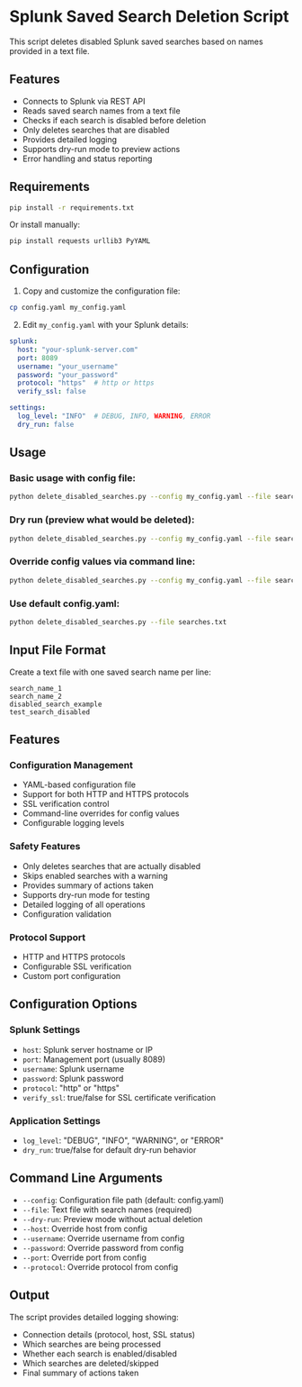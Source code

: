 # Splunk Saved Search Deletion Script

This script deletes disabled Splunk saved searches based on names provided in a text file.

## Features

- Connects to Splunk via REST API
- Reads saved search names from a text file
- Checks if each search is disabled before deletion
- Only deletes searches that are disabled
- Provides detailed logging
- Supports dry-run mode to preview actions
- Error handling and status reporting

## Requirements

```bash
pip install -r requirements.txt
```

Or install manually:
```bash
pip install requests urllib3 PyYAML
```

## Configuration

1. Copy and customize the configuration file:
```bash
cp config.yaml my_config.yaml
```

2. Edit `my_config.yaml` with your Splunk details:
```yaml
splunk:
  host: "your-splunk-server.com"
  port: 8089
  username: "your_username"
  password: "your_password"
  protocol: "https"  # http or https
  verify_ssl: false

settings:
  log_level: "INFO"  # DEBUG, INFO, WARNING, ERROR
  dry_run: false
```

## Usage

### Basic usage with config file:
```bash
python delete_disabled_searches.py --config my_config.yaml --file searches.txt
```

### Dry run (preview what would be deleted):
```bash
python delete_disabled_searches.py --config my_config.yaml --file searches.txt --dry-run
```

### Override config values via command line:
```bash
python delete_disabled_searches.py --config my_config.yaml --file searches.txt --host different-server.com --protocol http
```

### Use default config.yaml:
```bash
python delete_disabled_searches.py --file searches.txt
```

## Input File Format

Create a text file with one saved search name per line:
```
search_name_1
search_name_2
disabled_search_example
test_search_disabled
```

## Features

### Configuration Management
- YAML-based configuration file
- Support for both HTTP and HTTPS protocols
- SSL verification control
- Command-line overrides for config values
- Configurable logging levels

### Safety Features
- Only deletes searches that are actually disabled
- Skips enabled searches with a warning
- Provides summary of actions taken
- Supports dry-run mode for testing
- Detailed logging of all operations
- Configuration validation

### Protocol Support
- HTTP and HTTPS protocols
- Configurable SSL verification
- Custom port configuration

## Configuration Options

### Splunk Settings
- `host`: Splunk server hostname or IP
- `port`: Management port (usually 8089)
- `username`: Splunk username
- `password`: Splunk password
- `protocol`: "http" or "https"
- `verify_ssl`: true/false for SSL certificate verification

### Application Settings
- `log_level`: "DEBUG", "INFO", "WARNING", or "ERROR"
- `dry_run`: true/false for default dry-run behavior

## Command Line Arguments

- `--config`: Configuration file path (default: config.yaml)
- `--file`: Text file with search names (required)
- `--dry-run`: Preview mode without actual deletion
- `--host`: Override host from config
- `--username`: Override username from config
- `--password`: Override password from config
- `--port`: Override port from config
- `--protocol`: Override protocol from config

## Output

The script provides detailed logging showing:
- Connection details (protocol, host, SSL status)
- Which searches are being processed
- Whether each search is enabled/disabled
- Which searches are deleted/skipped
- Final summary of actions taken